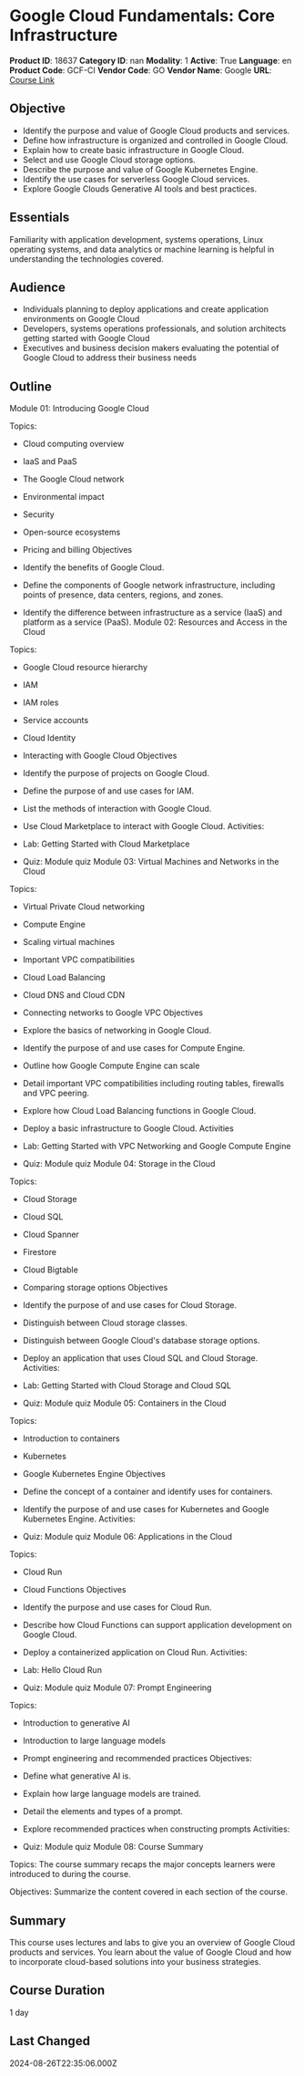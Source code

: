 # Google Cloud Fundamentals: Core Infrastructure

**Product ID**: 18637
**Category ID**: nan
**Modality**: 1
**Active**: True
**Language**: en
**Product Code**: GCF-CI
**Vendor Code**: GO
**Vendor Name**: Google
**URL**: [Course Link](https://www.fastlaneus.com/course/google-gcf-ci)

## Objective
- Identify the purpose and value of Google Cloud products and services.
- Define how infrastructure is organized and controlled in Google Cloud.
- Explain how to create basic infrastructure in Google Cloud.
- Select and use Google Cloud storage options.
- Describe the purpose and value of Google Kubernetes Engine.
- Identify the use cases for serverless Google Cloud services.
- Explore Google Clouds Generative AI tools and best practices.

## Essentials
Familiarity with application development, systems operations, Linux operating systems, and data analytics or machine learning is helpful in understanding the technologies covered.

## Audience
- Individuals planning to deploy applications and create application environments on Google Cloud
- Developers, systems operations professionals, and solution architects getting started with Google Cloud
- Executives and business decision makers evaluating the potential of Google Cloud to address their business needs

## Outline
Module 01: Introducing Google Cloud


Topics:



- Cloud computing overview
- IaaS and PaaS
- The Google Cloud network
- Environmental impact
- Security
- Open-source ecosystems
- Pricing and billing
Objectives



- Identify the benefits of Google Cloud.
- Define the components of Google network infrastructure, including points of presence, data centers, regions, and zones.
- Identify the difference between infrastructure as a service (IaaS) and platform as a service (PaaS).
Module 02: Resources and Access in the Cloud


Topics:



- Google Cloud resource hierarchy
- IAM
- IAM roles
- Service accounts
- Cloud Identity
- Interacting with Google Cloud
Objectives



- Identify the purpose of projects on Google Cloud.
- Define the purpose of and use cases for IAM.
- List the methods of interaction with Google Cloud.
- Use Cloud Marketplace to interact with Google Cloud.
Activities:


- Lab: Getting Started with Cloud Marketplace
- Quiz: Module quiz
Module 03: Virtual Machines and Networks in the Cloud


Topics:



- Virtual Private Cloud networking
- Compute Engine
- Scaling virtual machines
- Important VPC compatibilities
- Cloud Load Balancing
- Cloud DNS and Cloud CDN
- Connecting networks to Google VPC
Objectives



- Explore the basics of networking in Google Cloud.
- Identify the purpose of and use cases for Compute Engine.
- Outline how Google Compute Engine can scale
- Detail important VPC compatibilities including routing tables, firewalls and VPC peering.
- Explore how Cloud Load Balancing functions in Google Cloud.
- Deploy a basic infrastructure to Google Cloud.
Activities


- Lab: Getting Started with VPC Networking and Google Compute Engine
- Quiz: Module quiz
Module 04: Storage in the Cloud


Topics:



- Cloud Storage
- Cloud SQL
- Cloud Spanner
- Firestore
- Cloud Bigtable
- Comparing storage options
Objectives



- Identify the purpose of and use cases for Cloud Storage.
- Distinguish between Cloud storage classes.
- Distinguish between Google Cloud's database storage options.
- Deploy an application that uses Cloud SQL and Cloud Storage.
Activities:


- Lab: Getting Started with Cloud Storage and Cloud SQL
- Quiz: Module quiz
Module 05: Containers in the Cloud


Topics:



- Introduction to containers
- Kubernetes
- Google Kubernetes Engine
Objectives



- Define the concept of a container and identify uses for containers.
- Identify the purpose of and use cases for Kubernetes and Google Kubernetes Engine.
Activities:


- Quiz: Module quiz
Module 06: Applications in the Cloud


Topics:



- Cloud Run
- Cloud Functions
Objectives



- Identify the purpose and use cases for Cloud Run.
- Describe how Cloud Functions can support application development on Google Cloud.
- Deploy a containerized application on Cloud Run.
Activities:


- Lab: Hello Cloud Run
- Quiz: Module quiz
Module 07: Prompt Engineering


Topics:


- Introduction to generative AI
- Introduction to large language models
- Prompt engineering and recommended practices
Objectives:


- Define what generative AI is.
- Explain how large language models are trained.
- Detail the elements and types of a prompt.
- Explore recommended practices when constructing prompts
Activities:


- Quiz: Module quiz
Module 08: Course Summary


Topics: The course summary recaps the major concepts learners were introduced to during the course.

Objectives: Summarize the content covered in each section of the course.

## Summary
This course uses lectures and labs to give you an overview of Google Cloud products and services. You learn about the value of Google Cloud and how to incorporate cloud-based solutions into your business strategies.

## Course Duration
1 day

## Last Changed
2024-08-26T22:35:06.000Z
